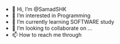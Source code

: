 - 👋 Hi, I’m @SamadSHK
- 👀 I’m interested in Programming
- 🌱 I’m currently learning SOFTWARE study
- 💞️ I’m looking to collaborate on ...
- 📫 How to reach me through 

<!---
SamadSHK/SamadSHK is a ✨ special ✨ repository because its `README.md` (this file) appears on your GitHub profile.
You can click the Preview link to take a look at your changes.
--->

